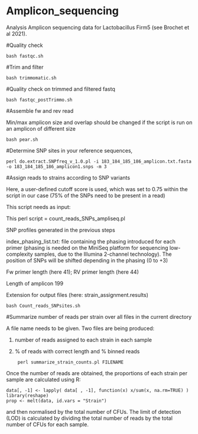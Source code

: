 # Amplicon_sequencing

Analysis Amplicon sequencing data for Lactobacillus Firm5 (see Brochet et al 2021). 


#Quality check 
	
	bash fastqc.sh


#Trim and filter 
	
	bash trimmomatic.sh


#Quality check on trimmed and filtered fastq
	
	bash fastqc_postTrimmo.sh


#Assemble fw and rev read

Min/max amplicon size and overlap should be changed if the script is run on an amplicon of different size
	
	bash pear.sh

#Determine SNP sites in your reference sequences, 
	
	perl do.extract.SNPfreq_v_1.0.pl -i 183_184_185_186_amplicon.txt.fasta -o 183_184_185_186_amplicon1.snps -m 3

#Assign reads to strains according to SNP variants 

Here, a user-defined cutoff score is used, which was set to 0.75 within the script in our case (75% of the SNPs need to be present in a read)

This script needs as input:

This perl script = count_reads_SNPs_ampliseq.pl
	
SNP profiles generated in the previous steps

index_phasing_list.txt: file containing the phasing introduced for each primer (phasing is needed on the MiniSeq platform for sequencing low-complexity samples, due to the Illumina 2-channel technology). The position of SNPs will be shifted depending in the phasing (0 to +3)

Fw primer length (here 41); RV primer length (here 44) 

Length of amplicon 199 

Extension for output files (here: strain_assignment.results)
	
	bash Count_reads_SNPsites.sh

#Summarize number of reads per strain over all files in the current directory

A file name needs to be given. Two files are being produced: 
1. number of reads assigned to each strain in each sample
2. % of reads with correct length and % binned reads

		perl summarize_strain_counts.pl FILENAME

Once the number of reads are obtained, the proportions of each strain per sample are calculated using R:

	data[, -1] <- lapply( data[ , -1], function(x) x/sum(x, na.rm=TRUE) )
	library(reshape)
	prop <- melt(data, id.vars = "Strain")

and then normalised by the total number of CFUs. The limit of detection (LOD) is calculated by dividing the total number of reads by the total number of CFUs for each sample. 

